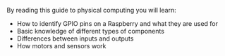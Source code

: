By reading this guide to physical computing you will learn:

- How to identify GPIO pins on a Raspberry and what they are used for
- Basic knowledge of different types of components
- Differences between inputs and outputs
- How motors and sensors work
